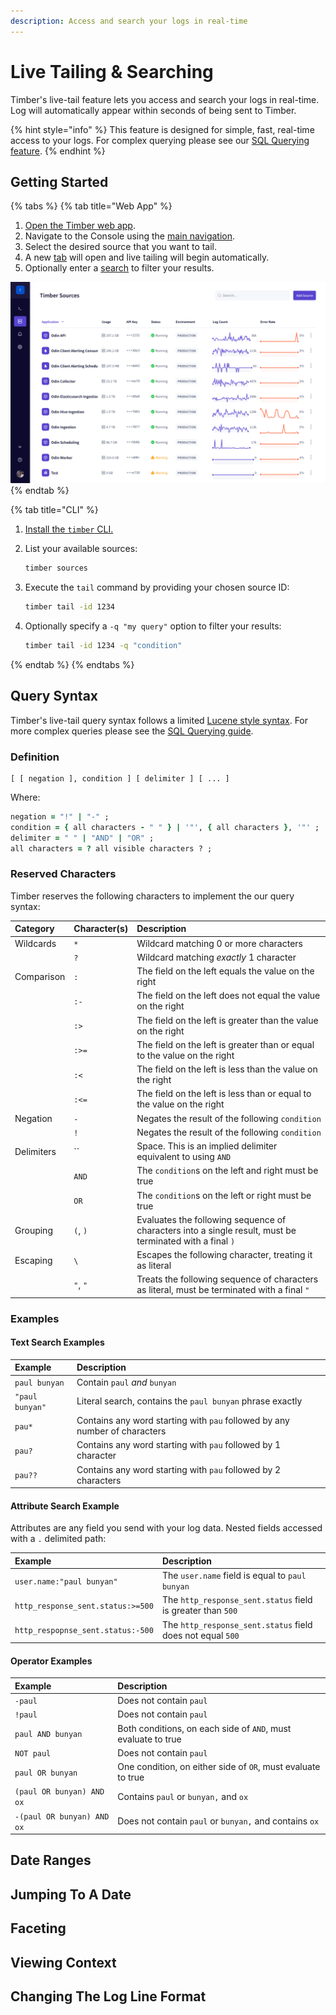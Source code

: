 ```yaml
---
description: Access and search your logs in real-time
---
```


# Live Tailing & Searching

Timber's live-tail feature lets you access and search your logs in real-time. Log will automatically appear within seconds of being sent to Timber.

{% hint style="info" %}
This feature is designed for simple, fast, real-time access to your logs. For complex querying please see our [SQL Querying feature](sql-querying.md).
{% endhint %}

## Getting Started

{% tabs %}
{% tab title="Web App" %}
1. [Open the Timber web app](https://app.timber.io).
2. Navigate to the Console using the [main navigation](../clients/web-app/#main-navigation).
3. Select the desired source that you want to tail.
4. A new [tab](../clients/web-app/#tabs) will open and live tailing will begin automatically.
5. Optionally enter a [search](live-tailing.md#query-syntax) to filter your results.

![Timber Web App Live Tail Demo](../.gitbook/assets/live-tailing.gif)
{% endtab %}

{% tab title="CLI" %}
1. [Install the `timber` CLI.](../clients/cli/#installation)
2. List your available sources:  


   ```bash
   timber sources
   ```

3. Execute the `tail` command by providing your chosen source ID:  


   ```bash
   timber tail -id 1234
   ```

4. Optionally specify a `-q "my query"` option to filter your results:  


   ```bash
   timber tail -id 1234 -q "condition"
   ```
{% endtab %}
{% endtabs %}

## Query Syntax

Timber's live-tail query syntax follows a limited [Lucene style syntax](https://lucene.apache.org/core/2_9_4/queryparsersyntax.html). For more complex queries please see the [SQL Querying guide](sql-querying.md).

### Definition

```text
[ [ negation ], condition ] [ delimiter ] [ ... ]
```

Where:

```ruby
negation = "!" | "-" ;
condition = { all characters - " " } | '"', { all characters }, '"' ;
delimiter = " " | "AND" | "OR" ;
all characters = ? all visible characters ? ;
```

### Reserved Characters

Timber reserves the following characters to implement the our query syntax:

| Category | Character\(s\) | Description |
| :--- | :--- | :--- |
| Wildcards | `*` | Wildcard matching 0 or more characters |
|  | `?` | Wildcard matching _exactly_ 1 character |
| Comparison | `:` | The field on the left equals the value on the right |
|  | `:-` | The field on the left does not equal the value on the right |
|  | `:>` | The field on the left is greater than the value on the right |
|  | `:>=` | The field on the left is greater than or equal to the value on the right |
|  | `:<` | The field on the left is less than the value on the right |
|  | `:<=` | The field on the left is less than or equal to the value on the right |
| Negation | `-` | Negates the result of the following `condition` |
|  | `!` | Negates the result of the following `condition` |
| Delimiters |  `` | Space. This is an implied delimiter equivalent to using `AND` |
|  | `AND` | The `condition`s on the left and right must be true |
|  | `OR` | The `condition`s on the left or right must be true  |
| Grouping | `(`, `)` | Evaluates the following sequence of characters into a single result, must be terminated with a final `)` |
| Escaping | `\` | Escapes the following character, treating it as literal |
|  | `"`, `"` | Treats the following sequence of characters as literal, must be terminated with a final `"` |

### Examples

#### Text Search Examples

| Example | Description |
| :--- | :--- |
| `paul bunyan` | Contain `paul` _and_ `bunyan` |
| `"paul bunyan"` | Literal search, contains the `paul bunyan` phrase exactly |
| `pau*` | Contains any word starting with `pau` followed by any number of characters |
| `pau?` | Contains any word starting with `pau` followed by 1 character |
| `pau??` | Contains any word starting with `pau` followed by 2 characters |

#### Attribute Search Example

Attributes are any field you send with your log data. Nested fields accessed with a `.` delimited path:

| Example | Description |
| :--- | :--- |
| `user.name:"paul bunyan"` | The `user.name` field is equal to `paul bunyan` |
| `http_response_sent.status:>=500` | The `http_response_sent.status` field is greater than `500` |
| `http_respopnse_sent.status:-500` | The `http_response_sent.status` field does not equal `500` |

#### Operator Examples

| Example | Description |
| :--- | :--- |
| `-paul` | Does not contain `paul` |
| `!paul` | Does not contain `paul` |
| `paul AND bunyan` | Both conditions, on each side of `AND`, must evaluate to true |
| `NOT paul` | Does not contain `paul` |
| `paul OR bunyan` | One condition, on either side of `OR`, must evaluate to true |
| `(paul OR bunyan) AND ox` | Contains `paul` or `bunyan,` and `ox` |
| `-(paul OR bunyan) AND ox` | Does not contain `paul` or `bunyan,` and contains `ox` |

## Date Ranges

## Jumping To A Date

## Faceting

## Viewing Context

## Changing The Log Line Format

## 



